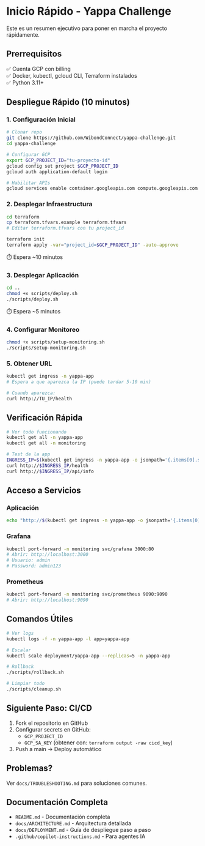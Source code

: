 # Inicio Rápido - Yappa Challenge

Este es un resumen ejecutivo para poner en marcha el proyecto rápidamente.

## Prerrequisitos

✅ Cuenta GCP con billing  
✅ Docker, kubectl, gcloud CLI, Terraform instalados  
✅ Python 3.11+

## Despliegue Rápido (10 minutos)

### 1. Configuración Inicial

```bash
# Clonar repo
git clone https://github.com/WibondConnect/yappa-challenge.git
cd yappa-challenge

# Configurar GCP
export GCP_PROJECT_ID="tu-proyecto-id"
gcloud config set project $GCP_PROJECT_ID
gcloud auth application-default login

# Habilitar APIs
gcloud services enable container.googleapis.com compute.googleapis.com artifactregistry.googleapis.com
```

### 2. Desplegar Infraestructura

```bash
cd terraform
cp terraform.tfvars.example terraform.tfvars
# Editar terraform.tfvars con tu project_id

terraform init
terraform apply -var="project_id=$GCP_PROJECT_ID" -auto-approve
```

⏱️ Espera ~10 minutos

### 3. Desplegar Aplicación

```bash
cd ..
chmod +x scripts/deploy.sh
./scripts/deploy.sh
```

⏱️ Espera ~5 minutos

### 4. Configurar Monitoreo

```bash
chmod +x scripts/setup-monitoring.sh
./scripts/setup-monitoring.sh
```

### 5. Obtener URL

```bash
kubectl get ingress -n yappa-app
# Espera a que aparezca la IP (puede tardar 5-10 min)

# Cuando aparezca:
curl http://TU_IP/health
```

## Verificación Rápida

```bash
# Ver todo funcionando
kubectl get all -n yappa-app
kubectl get all -n monitoring

# Test de la app
INGRESS_IP=$(kubectl get ingress -n yappa-app -o jsonpath='{.items[0].status.loadBalancer.ingress[0].ip}')
curl http://$INGRESS_IP/health
curl http://$INGRESS_IP/api/info
```

## Acceso a Servicios

### Aplicación

```bash
echo "http://$(kubectl get ingress -n yappa-app -o jsonpath='{.items[0].status.loadBalancer.ingress[0].ip}')"
```

### Grafana

```bash
kubectl port-forward -n monitoring svc/grafana 3000:80
# Abrir: http://localhost:3000
# Usuario: admin
# Password: admin123
```

### Prometheus

```bash
kubectl port-forward -n monitoring svc/prometheus 9090:9090
# Abrir: http://localhost:9090
```

## Comandos Útiles

```bash
# Ver logs
kubectl logs -f -n yappa-app -l app=yappa-app

# Escalar
kubectl scale deployment/yappa-app --replicas=5 -n yappa-app

# Rollback
./scripts/rollback.sh

# Limpiar todo
./scripts/cleanup.sh
```

## Siguiente Paso: CI/CD

1. Fork el repositorio en GitHub
2. Configurar secrets en GitHub:
   - `GCP_PROJECT_ID`
   - `GCP_SA_KEY` (obtener con: `terraform output -raw cicd_key`)
3. Push a main → Deploy automático

## Problemas?

Ver `docs/TROUBLESHOOTING.md` para soluciones comunes.

## Documentación Completa

- `README.md` - Documentación completa
- `docs/ARCHITECTURE.md` - Arquitectura detallada
- `docs/DEPLOYMENT.md` - Guía de despliegue paso a paso
- `.github/copilot-instructions.md` - Para agentes IA
